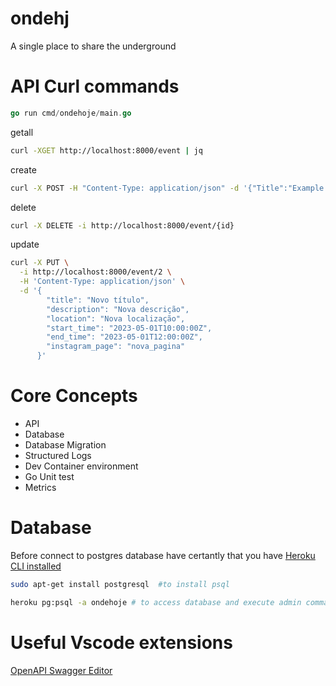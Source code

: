 # ondehj

A single place to share the underground


# API Curl commands

```go
go run cmd/ondehoje/main.go
```

getall
```bash
curl -XGET http://localhost:8000/event | jq 
```

create
```bash
curl -X POST -H "Content-Type: application/json" -d '{"Title":"Example Event","Description":"This is an example event.","Location":"New York City","StartTime":"2023-04-20T11:30:27.747223-04:00","EndTime":"2023-04-20T12:30:27.747223-04:00","InstagramPage":"example_event"}' -i http://localhost:8000/event
```

delete
```bash
curl -X DELETE -i http://localhost:8000/event/{id} 
```

update
```bash
curl -X PUT \
  -i http://localhost:8000/event/2 \
  -H 'Content-Type: application/json' \
  -d '{
        "title": "Novo título",
        "description": "Nova descrição",
        "location": "Nova localização",
        "start_time": "2023-05-01T10:00:00Z",
        "end_time": "2023-05-01T12:00:00Z",
        "instagram_page": "nova_pagina"
      }'

```


# Core Concepts 
* API
* Database
* Database Migration
* Structured Logs
* Dev Container environment
* Go Unit test
* Metrics

# Database

Before connect to postgres database have certantly that you have [Heroku CLI installed](https://devcenter.heroku.com/articles/heroku-cli)

```bash
sudo apt-get install postgresql  #to install psql

heroku pg:psql -a ondehoje # to access database and execute admin commands
```


# Useful Vscode extensions

[OpenAPI Swagger Editor](https://42crunch.com/tutorial-openapi-swagger-extension-vs-code/)